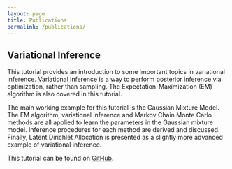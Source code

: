 ```yaml
---
layout: page
title: Publications
permalink: /publications/
---
```




## Variational Inference

This tutorial provides an introduction to some important topics in variational inference.  Variational inference is a way to perform posterior inference via optimization, rather than sampling.  The Expectation-Maximization (EM) algorithm is also covered in this tutorial.

The main working example for this tutorial is the Gaussian Mixture Model.  The EM algorithm, variational inference and Markov Chain Monte Carlo methods are all applied to learn the parameters in the Gaussian mixture model.  Inference procedures for each method are derived and discussed. Finally, Latent Dirichlet Allocation is presented as a slightly more advanced example of variational inference.

This tutorial can be found on [GitHub](https://github.com/aky4wn/Tutorials/tree/master/Variational_Inference).

